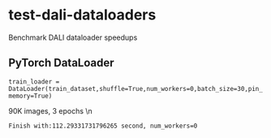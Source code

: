 # test-dali-dataloaders
Benchmark DALI dataloader speedups

## PyTorch DataLoader
`train_loader = DataLoader(train_dataset,shuffle=True,num_workers=0,batch_size=30,pin_memory=True)`

90K images, 3 epochs \n

`Finish with:112.29331731796265 second, num_workers=0`
